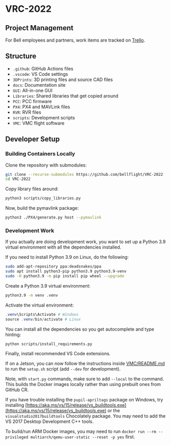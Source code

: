# VRC-2022

## Project Management

For Bell employees and partners, work items are tracked on [Trello](https://trello.com/bellvrc).

## Structure

- `.github`: GitHub Actions files
- `.vscode`: VS Code settings
- `3DPrints`: 3D printing files and source CAD files
- `docs`: Documentation site
- `GUI`: All-in-one GUI
- `Libraries`: Shared libraries that get copied around
- `PCC`: PCC firmware
- `PX4`: PX4 and MAVLink files
- `RVR`: RVR files
- `scripts`: Development scripts
- `VMC`: VMC flight software

## Developer Setup

### Building Containers Locally

Clone the repository with submodules:

```bash
git clone --recurse-submodules https://github.com/bellflight/VRC-2022
cd VRC-2022
```

Copy library files around:

```bash
python3 scripts/copy_libraries.py
```

Now, build the pymavlink package:

```bash
python3 ./PX4/generate.py host --pymavlink
```

### Development Work

If you actually are doing development work, you want to set up a 
Python 3.9 virtual environment with all the dependencies installed.

If you need to install Python 3.9 on Linux, do the following:

```bash
sudo add-apt-repository ppa:deadsnakes/ppa
sudo apt install python3-pip python3.9 python3.9-venv
sudo -H python3.9 -m pip install pip wheel --upgrade
```

Create a Python 3.9 virtual environment:

```bash
python3.9 -m venv .venv
```

Activate the virtual environment:

```powershell
.venv\Scripts\Activate # Windows
source .venv/bin/activate # Linux
```

You can install all the dependencies so you get autocomplete and type hinting:

```bash
python scripts/install_requirements.py
```

Finally, install recommended VS Code extensions.

If on a Jetson, you can now follow the instructions inside
[VMC/README.md](VMC/README.md) to run the `setup.sh`
script (add `--dev` for development).

Note, with `start.py` commands, make sure to add `--local` to the command.
This builds the Docker images locally rather than using prebuilt ones from GitHub CR.

If you have trouble installing the `pupil-apriltags` package on Windows,
try installing
[https://aka.ms/vs/15/release/vs_buildtools.exe](https://aka.ms/vs/15/release/vs_buildtools.exe)
or the `visualstudio2017buildtools` Chocolately package.
You may need to add the VS 2017 Desktop Development C++ tools.

To build/run ARM Docker images, you may need to run
`docker run --rm --privileged multiarch/qemu-user-static --reset -p yes` first.
